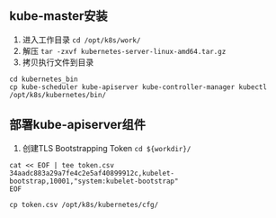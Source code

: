 ## kube-master安装
1. 进入工作目录 `cd /opt/k8s/work/`
2. 解压 `tar -zxvf kubernetes-server-linux-amd64.tar.gz`
3. 拷贝执行文件到目录
```shell
cd kubernetes_bin
cp kube-scheduler kube-apiserver kube-controller-manager kubectl /opt/k8s/kubernetes/bin/
```
## 部署kube-apiserver组件
1. 创建TLS Bootstrapping Token `cd ${workdir}/`
``` shell
cat << EOF | tee token.csv
34aadc883a29a7fe4c2e5af40899912c,kubelet-bootstrap,10001,"system:kubelet-bootstrap"
EOF

cp token.csv /opt/k8s/kubernetes/cfg/

```